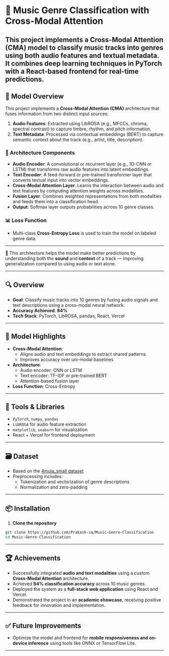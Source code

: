 # 🎵 Music Genre Classification with Cross-Modal Attention

This project implements a **Cross-Modal Attention (CMA)** model to classify music tracks into genres using both **audio features** and **textual metadata**. It combines deep learning techniques in PyTorch with a React-based frontend for real-time predictions.
---

## 🧠 Model Overview

This project implements a **Cross-Modal Attention (CMA)** architecture that fuses information from two distinct input sources:

1. **Audio Features**: Extracted using LibROSA (e.g., MFCCs, chroma, spectral contrast) to capture timbre, rhythm, and pitch information.
2. **Text Metadata**: Processed via contextual embeddings (BERT) to capture semantic context about the track (e.g., artist, title, description).

### 🧩 Architecture Components

- **Audio Encoder**: A convolutional or recurrent layer (e.g., 1D-CNN or LSTM) that transforms raw audio features into latent embeddings.
- **Text Encoder**: A feed-forward or pre-trained transformer layer that converts textual input into vector embeddings.
- **Cross-Modal Attention Layer**: Learns the interaction between audio and text features by computing attention weights across modalities.
- **Fusion Layer**: Combines weighted representations from both modalities and feeds them into a classification head.
- **Output**: Softmax layer outputs probabilities across 10 genre classes.

### 📊 Loss Function
- Multi-class **Cross-Entropy Loss** is used to train the model on labeled genre data.

---

📌 This architecture helps the model make better predictions by understanding both the **sound** and **context** of a track — improving generalization compared to using audio or text alone.

---

## 🔍 Overview

- **Goal**: Classify music tracks into 10 genres by fusing audio signals and text descriptions using a cross-modal neural network.
- **Accuracy Achieved**: **84%**
- **Tech Stack**: PyTorch, LibROSA, pandas, React, Vercel

---

## 🧠 Model Highlights

- **Cross-Modal Attention**:
  - Aligns audio and text embeddings to extract shared patterns
  - Improves accuracy over uni-modal baselines
- **Architecture**:
  - Audio encoder: CNN or LSTM
  - Text encoder: TF-IDF or pre-trained BERT
  - Attention-based fusion layer
- **Loss Function**: Cross-Entropy

---

## 🧰 Tools & Libraries

- `PyTorch`, `numpy`, `pandas`
- `LibROSA` for audio feature extraction
- `matplotlib`, `seaborn` for visualization
- React + Vercel for frontend deployment

---

## 🗃️ Dataset

- Based on the [4mula_small dataset](https://github.com/4mulaDataset/4mula)
- Preprocessing includes:
  - Tokenization and vectorization of genre descriptions
  - Normalization and zero-padding

---

## 📦 Installation

1. **Clone the repository**

```bash
git clone https://github.com/Prakash-sa/Music-Genre-Classification
cd Music-Genre-Classification
```

---

## 🏆 Achievements

- Successfully integrated **audio and text modalities** using a custom **Cross-Modal Attention** architecture.
- Achieved **84% classification accuracy** across 10 music genres.
- Deployed the system as a **full-stack web application** using React and Vercel.
- Demonstrated the project in an **academic showcase**, receiving positive feedback for innovation and implementation.

---

## ✅ Future Improvements

- Optimize the model and frontend for **mobile responsiveness and on-device inference** using tools like ONNX or TensorFlow Lite.

---

